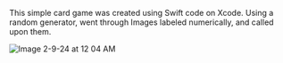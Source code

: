 This simple card game was created using Swift code on Xcode. Using a random generator, went through Images labeled numerically, and called upon them.

![Image 2-9-24 at 12 04 AM](https://github.com/nehabijoy/WAR-game/assets/129308148/4e1cfb0c-e9c0-4c2e-8abb-c4f322ccd5c7)
